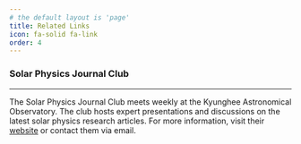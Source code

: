 ```yaml
---
# the default layout is 'page'
title: Related Links
icon: fa-solid fa-link
order: 4
---
```


### Solar Physics Journal Club

---

The Solar Physics Journal Club meets weekly at the Kyunghee Astronomical Observatory. The club hosts expert presentations and discussions on the latest solar physics research articles. For more information, visit their [website](https://solarphysics.github.io/) or contact them via email.
